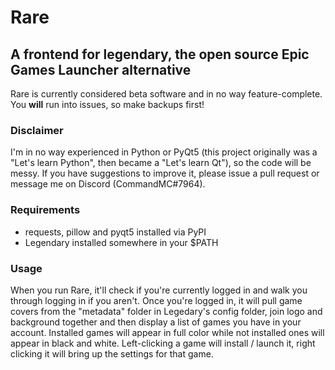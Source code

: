 # Rare
## A frontend for legendary, the open source Epic Games Launcher alternative

Rare is currently considered beta software and in no way feature-complete. You **will** run into issues, so make backups first!

### Disclaimer
I'm in no way experienced in Python or PyQt5 (this project originally was a "Let's learn Python", then became a "Let's learn Qt"), so the code will be messy. If you have suggestions to improve it, please issue a pull request or message me on Discord (CommandMC#7964).

### Requirements
 - requests, pillow and pyqt5 installed via PyPI
 - Legendary installed somewhere in your $PATH
 
 ### Usage
 When you run Rare, it'll check if you're currently logged in and walk you through logging in if you aren't.
 Once you're logged in, it will pull game covers from the "metadata" folder in Legedary's config folder, join logo and background together and then display a list of games you have in your account. Installed games will appear in full color while not installed ones will appear in black and white.
 Left-clicking a game will install / launch it, right clicking it will bring up the settings for that game.
